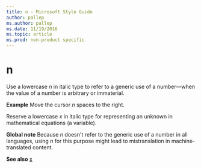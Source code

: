 ```yaml
---
title: n - Microsoft Style Guide
author: pallep
ms.author: pallep
ms.date: 11/19/2016
ms.topic: article
ms.prod: non-product specific
---
```


# n

Use a lowercase *n* in italic type to refer to a generic use of a number—when the value of a number is arbitrary or immaterial. 

**Example** Move the cursor *n* spaces to the right. 

Reserve a lowercase *x* in italic type for representing an unknown in mathematical equations (a variable).

**Global note** Because *n* doesn't refer to the generic use of a number in all languages, using *n* for this purpose might lead to mistranslation in machine-translated content.

**See also** [x](/style-guide/a-z-word-list-term-collections/x/x)
